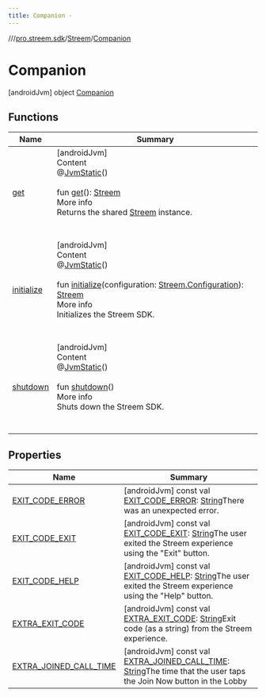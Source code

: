 ```yaml
---
title: Companion -
---
```

//[<root>](../../../../index.md)/[pro.streem.sdk](../../index.md)/[Streem](../index.md)/[Companion](index.md)



# Companion  
 [androidJvm] object [Companion](index.md)   


## Functions  
  
|  Name |  Summary | 
|---|---|
| <a name="pro.streem.sdk/Streem.Companion/get/#/PointingToDeclaration/"></a>[get](get.md)| <a name="pro.streem.sdk/Streem.Companion/get/#/PointingToDeclaration/"></a>[androidJvm]  <br>Content  <br>@[JvmStatic](https://kotlinlang.org/api/latest/jvm/stdlib/kotlin.jvm/-jvm-static/index.html)()  <br>  <br>fun [get](get.md)(): [Streem](../index.md)  <br>More info  <br>Returns the shared [Streem](../index.md) instance.  <br><br><br>|
| <a name="pro.streem.sdk/Streem.Companion/initialize/#pro.streem.sdk.Streem.Configuration/PointingToDeclaration/"></a>[initialize](initialize.md)| <a name="pro.streem.sdk/Streem.Companion/initialize/#pro.streem.sdk.Streem.Configuration/PointingToDeclaration/"></a>[androidJvm]  <br>Content  <br>@[JvmStatic](https://kotlinlang.org/api/latest/jvm/stdlib/kotlin.jvm/-jvm-static/index.html)()  <br>  <br>fun [initialize](initialize.md)(configuration: [Streem.Configuration](../-configuration/index.md)): [Streem](../index.md)  <br>More info  <br>Initializes the Streem SDK.  <br><br><br>|
| <a name="pro.streem.sdk/Streem.Companion/shutdown/#/PointingToDeclaration/"></a>[shutdown](shutdown.md)| <a name="pro.streem.sdk/Streem.Companion/shutdown/#/PointingToDeclaration/"></a>[androidJvm]  <br>Content  <br>@[JvmStatic](https://kotlinlang.org/api/latest/jvm/stdlib/kotlin.jvm/-jvm-static/index.html)()  <br>  <br>fun [shutdown](shutdown.md)()  <br>More info  <br>Shuts down the Streem SDK.  <br><br><br>|


## Properties  
  
|  Name |  Summary | 
|---|---|
| <a name="pro.streem.sdk/Streem.Companion/EXIT_CODE_ERROR/#/PointingToDeclaration/"></a>[EXIT_CODE_ERROR](-e-x-i-t_-c-o-d-e_-e-r-r-o-r.md)| <a name="pro.streem.sdk/Streem.Companion/EXIT_CODE_ERROR/#/PointingToDeclaration/"></a> [androidJvm] const val [EXIT_CODE_ERROR](-e-x-i-t_-c-o-d-e_-e-r-r-o-r.md): [String](https://kotlinlang.org/api/latest/jvm/stdlib/kotlin/-string/index.html)There was an unexpected error.   <br>|
| <a name="pro.streem.sdk/Streem.Companion/EXIT_CODE_EXIT/#/PointingToDeclaration/"></a>[EXIT_CODE_EXIT](-e-x-i-t_-c-o-d-e_-e-x-i-t.md)| <a name="pro.streem.sdk/Streem.Companion/EXIT_CODE_EXIT/#/PointingToDeclaration/"></a> [androidJvm] const val [EXIT_CODE_EXIT](-e-x-i-t_-c-o-d-e_-e-x-i-t.md): [String](https://kotlinlang.org/api/latest/jvm/stdlib/kotlin/-string/index.html)The user exited the Streem experience using the "Exit" button.   <br>|
| <a name="pro.streem.sdk/Streem.Companion/EXIT_CODE_HELP/#/PointingToDeclaration/"></a>[EXIT_CODE_HELP](-e-x-i-t_-c-o-d-e_-h-e-l-p.md)| <a name="pro.streem.sdk/Streem.Companion/EXIT_CODE_HELP/#/PointingToDeclaration/"></a> [androidJvm] const val [EXIT_CODE_HELP](-e-x-i-t_-c-o-d-e_-h-e-l-p.md): [String](https://kotlinlang.org/api/latest/jvm/stdlib/kotlin/-string/index.html)The user exited the Streem experience using the "Help" button.   <br>|
| <a name="pro.streem.sdk/Streem.Companion/EXTRA_EXIT_CODE/#/PointingToDeclaration/"></a>[EXTRA_EXIT_CODE](-e-x-t-r-a_-e-x-i-t_-c-o-d-e.md)| <a name="pro.streem.sdk/Streem.Companion/EXTRA_EXIT_CODE/#/PointingToDeclaration/"></a> [androidJvm] const val [EXTRA_EXIT_CODE](-e-x-t-r-a_-e-x-i-t_-c-o-d-e.md): [String](https://kotlinlang.org/api/latest/jvm/stdlib/kotlin/-string/index.html)Exit code (as a string) from the Streem experience.   <br>|
| <a name="pro.streem.sdk/Streem.Companion/EXTRA_JOINED_CALL_TIME/#/PointingToDeclaration/"></a>[EXTRA_JOINED_CALL_TIME](-e-x-t-r-a_-j-o-i-n-e-d_-c-a-l-l_-t-i-m-e.md)| <a name="pro.streem.sdk/Streem.Companion/EXTRA_JOINED_CALL_TIME/#/PointingToDeclaration/"></a> [androidJvm] const val [EXTRA_JOINED_CALL_TIME](-e-x-t-r-a_-j-o-i-n-e-d_-c-a-l-l_-t-i-m-e.md): [String](https://kotlinlang.org/api/latest/jvm/stdlib/kotlin/-string/index.html)The time that the user taps the Join Now button in the Lobby   <br>|

